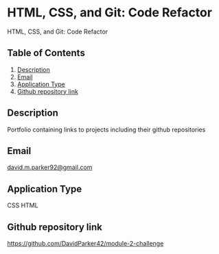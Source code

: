 # HTML, CSS, and Git: Code Refactor
  HTML, CSS, and Git: Code Refactor
  
  ## Table of Contents
  1. [Description](#description)
  2. [Email](#email)
  3. [Application Type](#application-type)
  4. [Github repository link](#github-repository-link)

  ## Description
Portfolio containing links to projects including their github repositories 

 

  ## Email
  david.m.parker92@gmail.com



  ## Application Type
  CSS HTML

  ## Github repository link
  https://github.com/DavidParker42/module-2-challenge